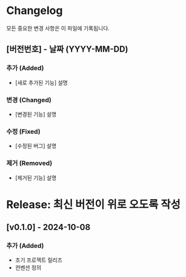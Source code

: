 # Changelog

모든 중요한 변경 사항은 이 파일에 기록됩니다.

## [버전번호] - 날짜 (YYYY-MM-DD)

### 추가 (Added)
- [새로 추가된 기능] 설명

### 변경 (Changed)
- [변경된 기능] 설명

### 수정 (Fixed)
- [수정된 버그] 설명

### 제거 (Removed)
- [제거된 기능] 설명


# Release: 최신 버전이 위로 오도록 작성

## [v0.1.0] - 2024-10-08
### 추가 (Added)
- 초기 프로젝트 릴리즈
- 컨벤션 정의 